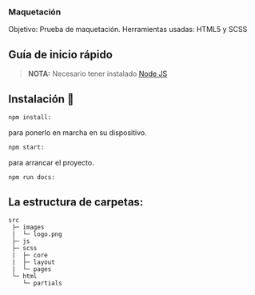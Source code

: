 ### Maquetación

Objetivo: Prueba de maquetación. 
Herramientas usadas: HTML5 y SCSS

## Guía de inicio rápido

> **NOTA:** Necesario tener instalado [Node JS](https://nodejs.org/)

## Instalación 🔧
```bash
npm install: 
```
para ponerlo en marcha en su dispositivo.

```bash
npm start: 
```
para arrancar el proyecto.

```bash
npm run docs: 
```

## La estructura de carpetas:

```
src
 ├─ images
 |  └─ logo.png
 ├─ js
 ├─ scss
 |  ├─ core
 |  ├─ layout
 |  └─ pages
 └─ html
    └─ partials
```


